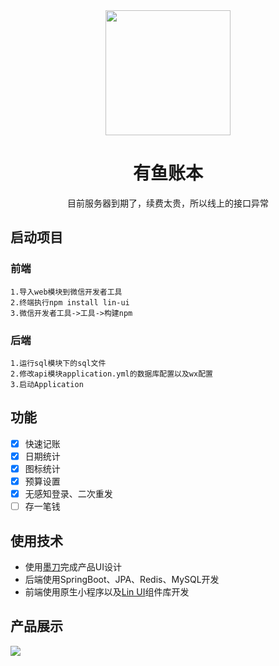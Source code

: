 <div align="center"><img width="200" height="200" src="https://tva1.sinaimg.cn/large/008eGmZEly1gminsjmmutj30by0bywes.jpg"/>
  <h1> 有鱼账本 </h1>
  <p>目前服务器到期了，续费太贵，所以线上的接口异常</p>
</div>

## 启动项目

### 前端

```
1.导入web模块到微信开发者工具
2.终端执行npm install lin-ui
3.微信开发者工具->工具->构建npm
```

### 后端

```
1.运行sql模块下的sql文件
2.修改api模块application.yml的数据库配置以及wx配置
3.启动Application
```

## 功能

- [x] 快速记账
- [x] 日期统计
- [x] 图标统计
- [x] 预算设置
- [x] 无感知登录、二次重发
- [ ] 存一笔钱

## 使用技术

- 使用[墨刀](https://modao.cc/)完成产品UI设计
- 后端使用SpringBoot、JPA、Redis、MySQL开发
- 前端使用原生小程序以及[Lin UI](https://doc.mini.talelin.com/)组件库开发

## 产品展示

![](https://tva1.sinaimg.cn/large/0081Kckwly1gm792f5juaj31hc0u0wfk.jpg)

